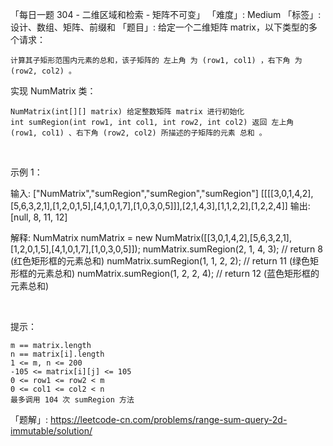 「每日一题 304 - 二维区域和检索 - 矩阵不可变」
「难度」: Medium
「标签」: 设计、数组、矩阵、前缀和
「题目」: 给定一个二维矩阵 matrix，以下类型的多个请求：


	计算其子矩形范围内元素的总和，该子矩阵的 左上角 为 (row1, col1) ，右下角 为 (row2, col2) 。


实现 NumMatrix 类：


	NumMatrix(int[][] matrix) 给定整数矩阵 matrix 进行初始化
	int sumRegion(int row1, int col1, int row2, int col2) 返回 左上角 (row1, col1) 、右下角 (row2, col2) 所描述的子矩阵的元素 总和 。


 

示例 1：



输入: 
["NumMatrix","sumRegion","sumRegion","sumRegion"]
[[[[3,0,1,4,2],[5,6,3,2,1],[1,2,0,1,5],[4,1,0,1,7],[1,0,3,0,5]]],[2,1,4,3],[1,1,2,2],[1,2,2,4]]
输出: 
[null, 8, 11, 12]

解释:
NumMatrix numMatrix = new NumMatrix([[3,0,1,4,2],[5,6,3,2,1],[1,2,0,1,5],[4,1,0,1,7],[1,0,3,0,5]]);
numMatrix.sumRegion(2, 1, 4, 3); // return 8 (红色矩形框的元素总和)
numMatrix.sumRegion(1, 1, 2, 2); // return 11 (绿色矩形框的元素总和)
numMatrix.sumRegion(1, 2, 2, 4); // return 12 (蓝色矩形框的元素总和)


 

提示：


	m == matrix.length
	n == matrix[i].length
	1 <= m, n <= 200
	-105 <= matrix[i][j] <= 105
	0 <= row1 <= row2 < m
	0 <= col1 <= col2 < n
	最多调用 104 次 sumRegion 方法



「题解」: https://leetcode-cn.com/problems/range-sum-query-2d-immutable/solution/